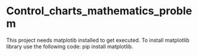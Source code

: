 # Control_charts_mathematics_problem
This project needs matplotib installed to get executed.
To install matplotlib library use the following code:   pip install matplotlib.
